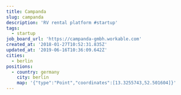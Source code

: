 ```yaml
---
title: Campanda
slug: campanda
description: 'RV rental platform #startup'
tags:
  - startup
job_board_url: 'https://campanda-gmbh.workable.com'
created_at: '2018-01-27T10:52:31.835Z'
updated_at: '2019-06-16T10:36:09.642Z'
cities:
  - berlin
positions:
  - country: germany
    city: berlin
    map: '{"type":"Point","coordinates":[13.3255743,52.501604]}'
---
```


